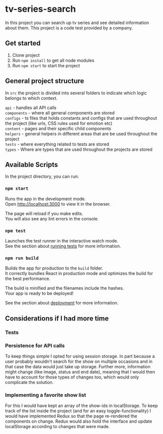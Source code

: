 # tv-series-search

In this project you can search up tv series and see detailed information about them. This project is a code test provided by a company.

## Get started

1. Clone project
2. Run `npm install` to get all node modules
3. Run `npm start` to start the project

## General project structure

In `src` the project is divided into several folders to indicate which logic belongs to which context.

`api` - handles all API calls\
`components` - where all general components are stored\
`configs` - ts files that holds constants and configs that are used throughout the project (like urls, CSS rules used for emotion etc)\
`content` - pages and their specific child components\
`helpers` - general helpers in different areas that are be used throughout the project\
`tests` - where everything related to tests are stored\
`types` - Where are types that are used throughout the projects are stored

## Available Scripts

In the project directory, you can run:

### `npm start`

Runs the app in the development mode.\
Open [http://localhost:3000](http://localhost:3000) to view it in the browser.

The page will reload if you make edits.\
You will also see any lint errors in the console.

### `npm test`

Launches the test runner in the interactive watch mode.\
See the section about [running tests](https://facebook.github.io/create-react-app/docs/running-tests) for more information.

### `npm run build`

Builds the app for production to the `build` folder.\
It correctly bundles React in production mode and optimizes the build for the best performance.

The build is minified and the filenames include the hashes.\
Your app is ready to be deployed!

See the section about [deployment](https://facebook.github.io/create-react-app/docs/deployment) for more information.

## Considerations if I had more time

### Tests

### Persistence for API calls

To keep things simple I opted for using session storage. In part because a user probably wouldn't search for the show on multiple occasions and in that case the data would just take up storage. Further more, information might change (like image, status and end date), meaning that I would then have to account for those types of changes too, which would only complicate the solution.

### Implementing a favorite show list

For this I would have kept an array of the show-ids in localStorage. To keep track of the list inside the project (and for an easy toggle-functionality) I would have implemented Redux so that the page re-rendered the components on change. Redux would also hold the interface and update localStorage according to changes that were made.
